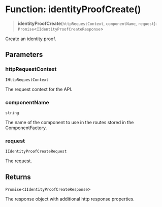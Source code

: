 # Function: identityProofCreate()

> **identityProofCreate**(`httpRequestContext`, `componentName`, `request`): `Promise`\<`IIdentityProofCreateResponse`\>

Create an identity proof.

## Parameters

### httpRequestContext

`IHttpRequestContext`

The request context for the API.

### componentName

`string`

The name of the component to use in the routes stored in the ComponentFactory.

### request

`IIdentityProofCreateRequest`

The request.

## Returns

`Promise`\<`IIdentityProofCreateResponse`\>

The response object with additional http response properties.
